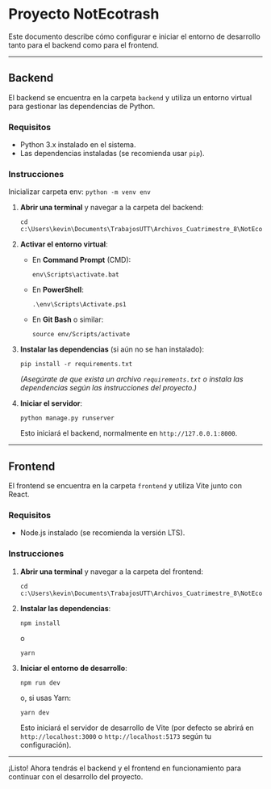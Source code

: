 # Proyecto NotEcotrash

Este documento describe cómo configurar e iniciar el entorno de desarrollo tanto para el backend como para el frontend.

---

## Backend

El backend se encuentra en la carpeta `backend` y utiliza un entorno virtual para gestionar las dependencias de Python.

### Requisitos

- Python 3.x instalado en el sistema.
- Las dependencias instaladas (se recomienda usar `pip`).

### Instrucciones

Inicializar carpeta env: ```python -m venv env```

1. **Abrir una terminal** y navegar a la carpeta del backend:
   ```
   cd c:\Users\kevin\Documents\TrabajosUTT\Archivos_Cuatrimestre_8\NotEcotrash\backend
   ```

2. **Activar el entorno virtual**:

   - En **Command Prompt** (CMD):
     ```
     env\Scripts\activate.bat
     ```
     
   - En **PowerShell**:
     ```
     .\env\Scripts\Activate.ps1
     ```
     
   - En **Git Bash** o similar:
     ```
     source env/Scripts/activate
     ```

3. **Instalar las dependencias** (si aún no se han instalado):
   ```
   pip install -r requirements.txt
   ```
   *(Asegúrate de que exista un archivo `requirements.txt` o instala las dependencias según las instrucciones del proyecto.)*

4. **Iniciar el servidor**:
   ```
   python manage.py runserver
   ```
   Esto iniciará el backend, normalmente en `http://127.0.0.1:8000`.

---

## Frontend

El frontend se encuentra en la carpeta `frontend` y utiliza Vite junto con React.

### Requisitos

- Node.js instalado (se recomienda la versión LTS).

### Instrucciones

1. **Abrir una terminal** y navegar a la carpeta del frontend:
   ```
   cd c:\Users\kevin\Documents\TrabajosUTT\Archivos_Cuatrimestre_8\NotEcotrash\frontend
   ```

2. **Instalar las dependencias**:
   ```
   npm install
   ```
   o
   ```
   yarn
   ```

3. **Iniciar el entorno de desarrollo**:
   ```
   npm run dev
   ```
   o, si usas Yarn:
   ```
   yarn dev
   ```
   Esto iniciará el servidor de desarrollo de Vite (por defecto se abrirá en `http://localhost:3000` o `http://localhost:5173` según tu configuración).

---

¡Listo! Ahora tendrás el backend y el frontend en funcionamiento para continuar con el desarrollo del proyecto.